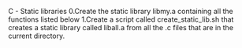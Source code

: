 C - Static libraries
0.Create the static library libmy.a containing all the functions listed below
1.Create a script called create_static_lib.sh that creates a static library called liball.a from all the .c files that are in the current directory.
